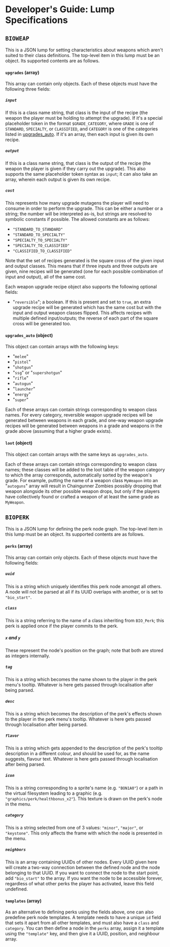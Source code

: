 # Developer's Guide: Lump Specifications

## `BIOWEAP`

This is a JSON lump for setting characteristics about weapons which aren't suited to their class definitions. The top-level item in this lump must be an object. Its supported contents are as follows.

#### `upgrades` (array)

This array can contain only objects. Each of these objects must have the following three fields:

##### `input`

If this is a class name string, that class is the input of the recipe (the weapon the player must be holding to attempt the upgrade).
If it's a special placeholder token in the format `$GRADE_CATEGORY`, where `GRADE` is one of `STANDARD`, `SPECIALTY`, or `CLASSIFIED`, and `CATEGORY` is one of the categories listed in [upgrades_auto](#upgrades_auto-object).
If it's an array, then each input is given its own recipe.

##### `output`

If this is a class name string, that class is the output of the recipe (the weapon the player is given if they carry out the upgrade).
This also supports the same placeholder token syntax as `input`; it can also take an array,
wherein each output is given its own recipe.

##### `cost`

This represents how many upgrade mutagens the player will need to consume in order to perform the upgrade. This can be either a number or a string; the number will be interpreted as-is, but strings are resolved to symbolic constants if possible. The allowed constants are as follows:

- `"STANDARD_TO_STANDARD"`
- `"STANDARD_TO_SPECIALTY"`
- `"SPECIALTY_TO_SPECIALTY"`
- `"SPECIALTY_TO_CLASSIFIED"`
- `"CLASSIFIED_TO_CLASSIFIED"`

Note that the set of recipes generated is the square cross of the given input and output classes. This means that if three inputs and three outputs are given, nine recipes will be generated (one for each possible combination of input and output), all of the same cost.

Each weapon upgrade recipe object also supports the following optional fields:

- "`reversible`"; a boolean. If this is present and set to `true`, an extra upgrade recipe will be generated which has the same cost but with the input and output weapon classes flipped. This affects recipes with multiple defined input/outputs; the reverse of each part of the square cross will be generated too.

#### `upgrades_auto` (object)

This object can contain arrays with the following keys:

- "`melee`"
- "`pistol`"
- "`shotgun`"
- "`ssg`" or "`supershotgun`"
- "`rifle`"
- "`autogun`"
- "`launcher`"
- "`energy`"
- "`super`"  

Each of these arrays can contain strings corresponding to weapon class names. For every category, reversible weapon upgrade recipes will be generated between weapons in each grade, and one-way weapon upgrade recipes will be generated between weapons in a grade and weapons in the grade above (assuming that a higher grade exists).

#### `loot` (object)

This object can contain arrays with the same keys as `upgrades_auto`.

Each of these arrays can contain strings corresponding to weapon class names; these classes will be added to the loot table of the weapon category to which the array corresponds, automatically sorted by the weapon's grade. For example, putting the name of a weapon class `MyWeapon` into an "`autoguns`" array will result in Chaingunner Zombies possibly dropping that weapon alongside its other possible weapon drops, but only if the players have collectively found or crafted a weapon of at least the same grade as `MyWeapon`.

## `BIOPERK`

This is a JSON lump for defining the perk node graph. The top-level item in this lump must be an object. Its supported contents are as follows.

#### `perks` (array)

This array can contain only objects. Each of these objects must have the following fields:

##### `uuid`

This is a string which uniquely identifies this perk node amongst all others. A node will not be parsed at all if its UUID overlaps with another, or is set to `"bio_start"`.

##### `class`

This is a string referring to the name of a class inheriting from `BIO_Perk`; this perk is applied once if the player commits to the perk.

##### `x` and `y`

These represent the node's position on the graph; note that both are stored as integers internally.

##### `tag`

This is a string which becomes the name shown to the player in the perk menu's tooltip. Whatever is here gets passed through localisation after being parsed.

##### `desc`

This is a string which becomes the description of the perk's effects shown to the player in the perk menu's tooltip. Whatever is here gets passed 
through localisation after being parsed.

##### `flavor`

This is a string which gets appended to the description of the perk's tooltip description in a different colour, and should be used for, as the name suggests, flavour text. Whatever is here gets passed through localisation after being parsed.

##### `icon`

This is a string corresponding to a sprite's name (e.g. `"BON1A0"`) or a path in the virtual filesystem leading to a graphic (e.g. `"graphics/perk/healthbonus_x2"`). This texture is drawn on the perk's node in the menu.

##### `category`

This is a string selected from one of 3 values: `"minor"`, `"major"`, or `"keystone"`. This only affects the frame with which the node is presented in the menu.

##### `neighbors`

This is an array containing UUIDs of other nodes. Every UUID given here will create a two-way connection between the defined node and the node belonging to that UUID. If you want to connect the node to the start point, add `"bio_start"` to the array. If you want the node to be accessible forever, regardless of what other perks the player has activated, leave this field undefined.

#### `templates` (array)

As an alternative to defining perks using the fields above, one can also predefine perk node templates. A template needs to have a unique `id` field that sets it apart from all other templates, and must also have a `class` and `category`. You can then define a node in the `perks` array, assign it a template using the `"template"` key, and then give it a UUID, position, and neighbour array.
